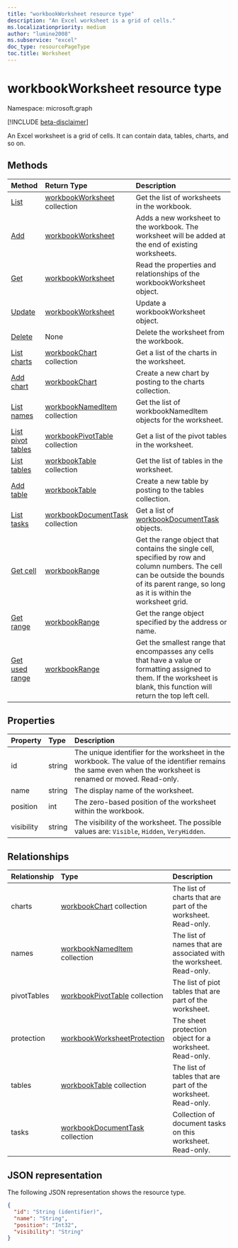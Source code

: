 ```yaml
---
title: "workbookWorksheet resource type"
description: "An Excel worksheet is a grid of cells."
ms.localizationpriority: medium
author: "lumine2008"
ms.subservice: "excel"
doc_type: resourcePageType
toc.title: Worksheet
---
```


# workbookWorksheet resource type

Namespace: microsoft.graph

[!INCLUDE [beta-disclaimer](../../includes/beta-disclaimer.md)]

An Excel worksheet is a grid of cells. It can contain data, tables, charts, and so on.

## Methods

| Method		   | Return Type	|Description|
|:---------------|:--------|:----------|
|[List](../api/worksheet-list.md) | [workbookWorksheet](workbookworksheet.md) collection |Get the list of worksheets in the workbook. |
|[Add](../api/worksheetcollection-add.md)|[workbookWorksheet](workbookworksheet.md)|Adds a new worksheet to the workbook. The worksheet will be added at the end of existing worksheets. |
|[Get](../api/worksheet-get.md) | [workbookWorksheet](workbookworksheet.md) |Read the properties and relationships of the workbookWorksheet object.|
|[Update](../api/worksheet-update.md) | [workbookWorksheet](workbookworksheet.md)	|Update a workbookWorksheet object. |
|[Delete](../api/worksheet-delete.md)|None|Delete the worksheet from the workbook.|
|[List charts](../api/worksheet-list-charts.md) |[workbookChart](workbookchart.md) collection| Get a list of the charts in the worksheet.|
|[Add chart](../api/worksheet-post-charts.md) |[workbookChart](workbookchart.md)| Create a new chart by posting to the charts collection.|
|[List names](../api/worksheet-list-names.md) |[workbookNamedItem](workbooknameditem.md) collection| Get the list of workbookNamedItem objects for the worksheet.|
|[List pivot tables](../api/workbookworksheet-list-pivottables.md) |[workbookPivotTable](workbookpivottable.md) collection| Get a list of the pivot tables in the worksheet.|
|[List tables](../api/worksheet-list-tables.md) |[workbookTable](workbooktable.md) collection| Get the list of tables in the worksheet.|
|[Add table](../api/worksheet-post-tables.md) |[workbookTable](workbooktable.md)| Create a new table by posting to the tables collection.|
|[List tasks](../api/workbookworksheet-list-tasks.md)|[workbookDocumentTask](workbookdocumenttask.md) collection| Get a list of [workbookDocumentTask](../resources/workbookdocumenttask.md) objects.|
|[Get cell](../api/worksheet-cell.md)|[workbookRange](workbookrange.md)|Get the range object that contains the single cell, specified by row and column numbers. The cell can be outside the bounds of its parent range, so long as it is within the worksheet grid.|
|[Get range](../api/worksheet-range.md)|[workbookRange](workbookrange.md)|Get the range object specified by the address or name.|
|[Get used range](../api/worksheet-usedrange.md)|[workbookRange](workbookrange.md)|Get the smallest range that encompasses any cells that have a value or formatting assigned to them. If the worksheet is blank, this function will return the top left cell.|

## Properties
| Property	   | Type	|Description|
|:---------------|:--------|:----------|
|id|string|The unique identifier for the worksheet in the workbook. The value of the identifier remains the same even when the worksheet is renamed or moved. Read-only.|
|name|string|The display name of the worksheet.|
|position|int|The zero-based position of the worksheet within the workbook.|
|visibility|string|The visibility of the worksheet. The possible values are: `Visible`, `Hidden`, `VeryHidden`.|

## Relationships
| Relationship | Type	|Description|
|:---------------|:--------|:----------|
|charts|[workbookChart](workbookchart.md) collection|The list of charts that are part of the worksheet. Read-only.|
|names|[workbookNamedItem](workbooknameditem.md) collection|The list of names that are associated with the worksheet. Read-only.|
|pivotTables|[workbookPivotTable](workbookpivottable.md) collection|The list of piot tables that are part of the worksheet. |
|protection|[workbookWorksheetProtection](workbookworksheetprotection.md)|The sheet protection object for a worksheet. Read-only.|
|tables|[workbookTable](workbooktable.md) collection|The list of tables that are part of the worksheet. Read-only.|
|tasks|[workbookDocumentTask](workbookdocumenttask.md) collection|Collection of document tasks on this worksheet. Read-only.|

## JSON representation

The following JSON representation shows the resource type.

<!-- {
  "blockType": "resource",
  "optionalProperties": [],
  "keyProperty": "id",
  "baseType": "microsoft.graph.entity",
  "@odata.type": "microsoft.graph.workbookWorksheet"
}-->

```json
{
  "id": "String (identifier)",
  "name": "String",
  "position": "Int32",
  "visibility": "String"
}
```

<!-- uuid: 8fcb5dbc-d5aa-4681-8e31-b001d5168d79
2015-10-25 14:57:30 UTC -->
<!--
{
  "type": "#page.annotation",
  "description": "Worksheet resource",
  "keywords": "",
  "section": "documentation",
  "tocPath": "",
  "suppressions": []
}
-->
